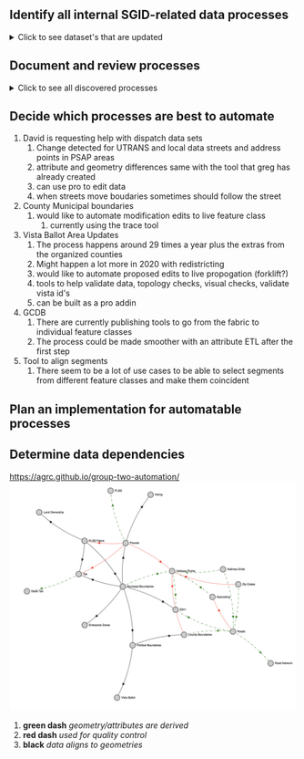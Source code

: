 ## Identify all internal SGID-related data processes

<details>
 <summary>Click to see dataset's that are updated</summary>

##### Address Points
 - Zach
 - Greg

##### Broadband
 - Zach
 - Bert

##### Boundaries
  - Mike
  - **Datasets**
    - Municipalities
    - County
    - Voting/Precinct
    - Tax

##### Roads
 - Michael
 - Greg

##### Parcels
  - Rick
  - **Datasets**
    - Normal Parcels
    - LIR

##### Imagery
  - Rick
  - **Datasets**
    - Indices
    - Raster.utah.gov

##### Zone Boundaries
  - Dave
  - **Datasets**
    - PSAPS
    - Fire
    - EMS
    - Law
    - City Codes

##### Water
  - Zach
  - **Datasets**
    - NHD Springs
    - NHD Lakes
    - NHD Streams
</details>

## Document and review processes

<details>
 <summary>Click to see all discovered processes</summary>

1. **Address Points**
   1. Existing scripts are written, 1 per participating county
   1. Incomplete because data is not received from
      - Daggett
      - Unitah
      - San Juan
      - Grand
      - Garfield
      - Sanpete
1. **Broadband**
   1. needs documentation but automation is not the best fit
1. **Boundaries**
   1. **Municipal/County Boundaries**
      1. PDF or jpg provied by LGO after county submission
      2. Outline is created with COGO tools in state plane and added to muni_modifications
      3. (muni/county)_modification polygon is **manually** used to adjust official boundary feature class and muni carto feature class
      4. blog post created quarterly
  1. **Precints (Vista Ballot Areas)**
     1. Mostly shapefiles received from counties
     2. ETL **manually** into our schema
     3. Validated on overlap with political districts and issues fixed
  1. **PLSS Fabric**
     1. BLM appends mini fabrics
     2. Counties and surveyors can submit tie sheets for corner adjustments
     3. Uses mostly built in fabric tools from vendor
     4. Exported to PLSS GCDB format and appends attributes **manually**
  1. **Tax Nomenclature**
     1. Terri C from tax provides individual geodatabases
     2. **Manually** create new tax areas using tax [process doc](https://docs.google.com/document/d/1Z8i0icMP3EeV0sI2BENhZNfAVTbfuyZfSm59Mwb3XBg/edit)
     3. **Manual** and scripted review happens based on checklist with exceptions
     3. Create prior years and publish new years
     4. Data can be updated quarterly
     5. Blog post is created yearly
1. **Roads**
   1. Data is requested from counties based on a schedule
   1. Data is edited in UTRANS
   2. Scripts are run to ETL data
   3. Change detection is run
   4. Custom tool helps reconcile differences in provided vs new data
   5. Monthly blog post
1. **Parcels**
   1. Existing scripts ETL data into our schema. One per county.
1. Sales Tax Areas need to align with municipal and county boundaries
   1. schema and attribute checks
1. Health stuff is loaded/edited adhoc when reached out to by stewards
   1. email sent with instructions
1. **PSAPS**
   1. Only certain dispatch centers are supported
      1. box elder
      1. vernal dispatch
         1. Daggett, Duchesne, Uintah
      1. salt lake communication center (TOC)
      1. weber/morgan
      1. cedar dispatch
         2. Iron co
         1. cedar also dispatches DPS on highways, etc
      1. st george dispatch
      1. san juan
      1. beaver
      1. miller
  1. **Address Points**
     1. ETL address points **manually**
        1. Sevier, Wayne, and Piute Counties they send David the address points  directly
     1. geocodes address points and inspects less than 100% matches
     1. fixes issues **manually**
        2. look at associated street, use street view, look at address ranges, if there is a segment
  1. **Roads**
     1. Inspectes segments with geocodes scores < 100%
     2. Edits in spillman and Utrans with a note
     3. tool to segment to segment connectivity and create a node splitting the segment recalculate address ranges
     4. dangles as exceptions, vb to pro?
1. **Schools**
   1. Spreadsheet from office of ed
   2. Geocoded and ETL to our schema **manually**
   3. Validate addresses and possibly move point
   4. should update quarterly
   5. addresses are sometimes wrong and need moved
1. **EMS Response Zones**
   1. Come from Department of Health Bureau of EMS.
   1. They license EMS agencies and the license describes the area of responsibility.
   1. Polygons are created or modified based on the descriptions.
1. **Care Centers**
   1. Spreadsheet from office of ed
   2. Geocoded and ETL to our schema **manually**
   1. Addresses are validated **manually**
1. **Enterprise Zones**
   1. Kelleigh sends shapefiles in emails
   2. Align boundaries with muni boundaries **manually** splitting where they cross
1. **Zip Codes**
   1. Align boundary with street segments **manually**
   2. Updated after talking to cities and jurisdictions
   3. Can change when code gets subdivided
1. **Address Grids**
   1. Align to boundaries **manually**

1. **Water**
   1. Download data from USGS
   1. Scripts exist to ETL
      1. state boundary intersections
      1. split for in/outside of utah
      1. add the `ismajor` and `issubmerged` attributes
</details>

## Decide which processes are best to automate

1. David is requesting help with dispatch data sets
   1. Change detected for UTRANS and local data streets and address points in PSAP areas
   2. attribute and geometry differences same with the tool that greg has already created
   3. can use pro to edit data
   4. when streets move boudaries sometimes should follow the street
2. County Municipal boundaries
   1. would like to automate modification edits to live feature class
      1. currently using the trace tool
1. Vista Ballot Area Updates
   1. The process happens around 29 times a year plus the extras from the organized counties
   2. Might happen a lot more in 2020 with redistricting
   3. would like to automate proposed edits to live propogation (forklift?)
   4. tools to help validate data, topology checks, visual checks, validate vista id's
   5. can be built as a pro addin
1. GCDB
   1. There are currently publishing tools to go from the fabric to individual feature classes
   1. The process could be made smoother with an attribute ETL after the first step
1. Tool to align segments
   1. There seem to be a lot of use cases to be able to select segments from different feature classes and make them coincident

## Plan an implementation for automatable processes

## Determine data dependencies

https://agrc.github.io/group-two-automation/
![graph](./data-relationships.png)
1. **green dash** _geometry/attributes are derived_
2. **red dash** _used for quality control_
3. **black** _data aligns to geometries_
